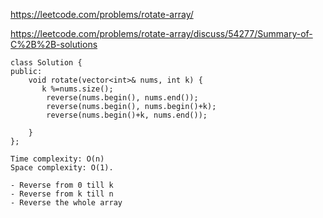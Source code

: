 https://leetcode.com/problems/rotate-array/

https://leetcode.com/problems/rotate-array/discuss/54277/Summary-of-C%2B%2B-solutions

```
class Solution {
public:
    void rotate(vector<int>& nums, int k) {
       k %=nums.size();
        reverse(nums.begin(), nums.end());
        reverse(nums.begin(), nums.begin()+k);
        reverse(nums.begin()+k, nums.end());
        
    }
};

Time complexity: O(n)
Space complexity: O(1).
```

```
- Reverse from 0 till k
- Reverse from k till n
- Reverse the whole array
```
